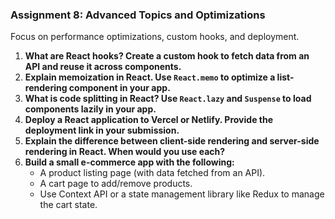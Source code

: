 ### **Assignment 8: Advanced Topics and Optimizations**
Focus on performance optimizations, custom hooks, and deployment.

1. **What are React hooks? Create a custom hook to fetch data from an API and reuse it across components.**  
2. **Explain memoization in React. Use `React.memo` to optimize a list-rendering component in your app.**  
3. **What is code splitting in React? Use `React.lazy` and `Suspense` to load components lazily in your app.**  
4. **Deploy a React application to Vercel or Netlify. Provide the deployment link in your submission.**  
5. **Explain the difference between client-side rendering and server-side rendering in React. When would you use each?**  
6. **Build a small e-commerce app with the following:**
   - A product listing page (with data fetched from an API).  
   - A cart page to add/remove products.  
   - Use Context API or a state management library like Redux to manage the cart state.  

